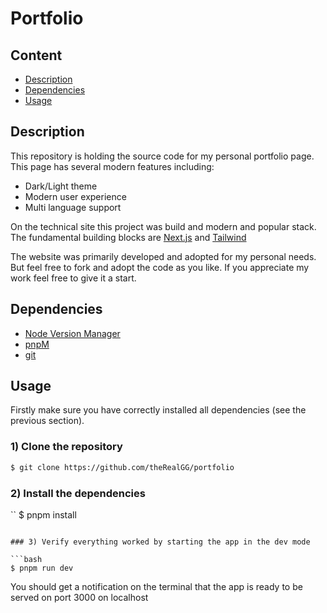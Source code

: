 # Portfolio

## Content

- [Description](#description)
- [Dependencies](#dependencies)
- [Usage](#usage)

## Description

This repository is holding the source code for my personal portfolio page. This
page has several modern features including:

- Dark/Light theme
- Modern user experience
- Multi language support

On the technical site this project was build and modern and popular stack. The fundamental building blocks are [Next.js](https://nextjs.org/) and [Tailwind](https://tailwindcss.com/)

The website was primarily developed and adopted for my personal needs. But feel free
to fork and adopt the code as you like. If you appreciate my work feel free to
give it a start.

## Dependencies

- [Node Version Manager](https://github.com/nvm-sh/nvm)
- [pnpM](https://pnpm.io/)
- [git](https://git-scm.com/)

## Usage

Firstly make sure you have correctly installed all dependencies (see the
previous section).

### 1) Clone the repository

```bash
$ git clone https://github.com/theRealGG/portfolio
```

### 2) Install the dependencies

``
$ pnpm install

````

### 3) Verify everything worked by starting the app in the dev mode

```bash
$ pnpm run dev
````

You should get a notification on the terminal that the app is ready to be served
on port 3000 on localhost
